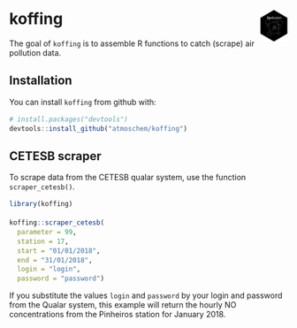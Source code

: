 
# koffing <img src="man/figures/logo.png" align="right" width = "10%">

The goal of `koffing` is to assemble R functions to catch (scrape) air
pollution data.

## Installation

You can install `koffing` from github with:

``` r
# install.packages("devtools")
devtools::install_github("atmoschem/koffing")
```

## CETESB scraper

To scrape data from the CETESB qualar system, use the function
`scraper_cetesb()`.

``` r
library(koffing)

koffing::scraper_cetesb(
  parameter = 99, 
  station = 17, 
  start = "01/01/2018", 
  end = "31/01/2018", 
  login = "login", 
  password = "password")
```

If you substitute the values `login` and `password` by your login and
password from the Qualar system, this example will return the hourly NO
concentrations from the Pinheiros station for January 2018.
